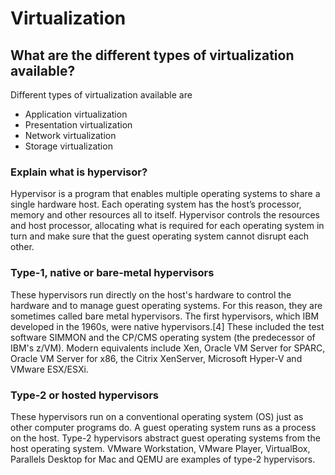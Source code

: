 # Virtualization

## W**hat are the different types of virtualization available?**

Different types of virtualization available are

* Application virtualization
* Presentation virtualization
* Network virtualization
* Storage virtualization

### **Explain what is hypervisor?**

Hypervisor is a program that enables multiple operating systems to share a single hardware host. Each operating system has the host’s processor, memory and other resources all to itself. Hypervisor controls the resources and host processor, allocating what is required for each operating system in turn and make sure that the guest operating system cannot disrupt each other.

### Type-1, native or bare-metal hypervisors

These hypervisors run directly on the host's hardware to control the hardware and to manage guest operating systems. For this reason, they are sometimes called bare metal hypervisors. The first hypervisors, which IBM developed in the 1960s, were native hypervisors.\[4] These included the test software SIMMON and the CP/CMS operating system (the predecessor of IBM's z/VM). Modern equivalents include Xen, Oracle VM Server for SPARC, Oracle VM Server for x86, the Citrix XenServer, Microsoft Hyper-V and VMware ESX/ESXi.

### Type-2 or hosted hypervisors

These hypervisors run on a conventional operating system (OS) just as other computer programs do. A guest operating system runs as a process on the host. Type-2 hypervisors abstract guest operating systems from the host operating system. VMware Workstation, VMware Player, VirtualBox, Parallels Desktop for Mac and QEMU are examples of type-2 hypervisors.
